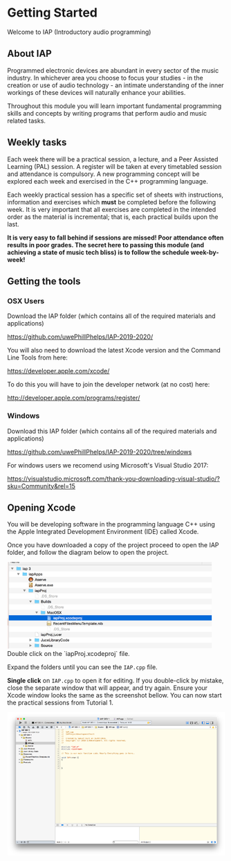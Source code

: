 # Getting Started

Welcome to IAP (Introductory audio programming)

## About IAP

Programmed electronic devices are abundant in every sector of the music industry. In whichever area you choose to focus your studies - in the creation or use of audio technology - an intimate understanding of the inner workings of these devices will naturally enhance your abilities. 

Throughout this module you will learn important fundamental programming skills and concepts by writing programs that perform audio and music related tasks. 

## Weekly tasks

Each week there will be a practical session, a lecture, and a Peer Assisted Learning (PAL) session. A register will be taken at every timetabled session and attendance is compulsory. A new programming concept will be explored each week and exercised in the C++ programming language. 

Each weekly practical session has a specific set of sheets with instructions, information and exercises which **must** be completed before the following week. It is very important that all exercises are completed in the intended order as the material is incremental; that is, each practical builds upon the last. 

**It is very easy to fall behind if sessions are missed! Poor attendance often results in poor grades. The secret here to passing this module (and achieving a state of music tech bliss) is to follow the schedule week-by-week!**

## Getting the tools

### OSX Users

Download the IAP folder (which contains all of the required materials and applications)

https://github.com/uwePhillPhelps/IAP-2019-2020/

You will also need to download the latest Xcode version and the Command Line Tools from here:

https://developer.apple.com/xcode/

To do this you will have to join the developer network (at no cost) here: 

http://developer.apple.com/programs/register/

### Windows

Download this IAP folder (which contains all of the required materials and applications)

https://github.com/uwePhillPhelps/IAP-2019-2020/tree/windows

For windows users we recomend using Microsoft's Visual Studio 2017:

https://visualstudio.microsoft.com/thank-you-downloading-visual-studio/?sku=Community&rel=15


## Opening Xcode

You will be developing software in the programming language C++ using the Apple Integrated Development Environment (IDE) called Xcode.

Once you have downloaded a copy of the project proceed to open the IAP folder, and follow the diagram below to open the project.

<img src="images/filestruct.png" height=200/>
Double click on the `iapProj.xcodeproj` file.

Expand the folders until you can see the `IAP.cpp` file.

**Single click** on `IAP.cpp` to open it for editing. If you double-click by mistake, close the separate window that will appear, and try again. Ensure your Xcode window looks the same as the screenshot bellow. You can now start the practical sessions from Tutorial 1.

<img src="images/xcode.png" />




